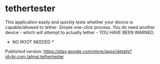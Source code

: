 tethertester
============

This application easily and quickly tests whether your device is capable/allowed to tether. Simple one-click process. You do need another device - which will attempt to actually tether - YOU HAVE BEEN WARNED.

* NO ROOT NEEDED *

Published version: https://play.google.com/store/apps/details?id=br.com.talmai.tethertester
